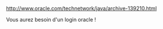 <!-- --- title: Java / Où télécharger les JDK ? -->

http://www.oracle.com/technetwork/java/archive-139210.html

Vous aurez besoin d'un login oracle !

<!-- --- tags: java, oracle -->